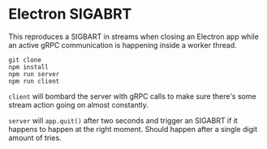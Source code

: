 # Electron SIGABRT

This reproduces a SIGBART in streams when closing an Electron app while an active gRPC communication is happening inside a worker thread.

```
git clone
npm install
npm run server
npm run client
```

`client` will bombard the server with gRPC calls to make sure there's some stream action going on almost constantly.

`server` will `app.quit()` after two seconds and trigger an SIGABRT if it happens to happen at the right moment. Should happen after a single digit amount of tries.
